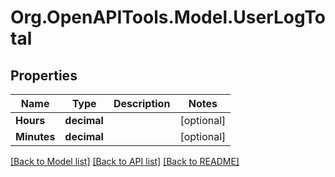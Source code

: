 # Org.OpenAPITools.Model.UserLogTotal
## Properties

Name | Type | Description | Notes
------------ | ------------- | ------------- | -------------
**Hours** | **decimal** |  | [optional] 
**Minutes** | **decimal** |  | [optional] 

[[Back to Model list]](../README.md#documentation-for-models) [[Back to API list]](../README.md#documentation-for-api-endpoints) [[Back to README]](../README.md)

